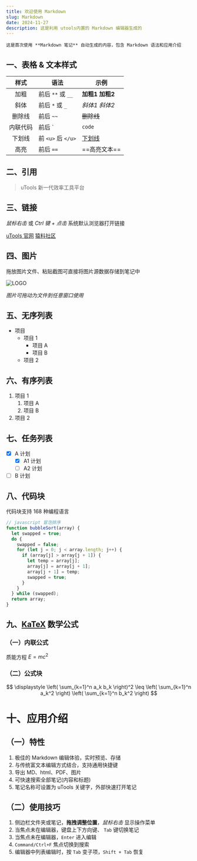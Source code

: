```yaml
---
title: 欢迎使用 Markdown
slug: Markdown
date: 2024-11-27
description: 这是利用 utools内置的 Markdown 编辑器生成的
---
```


`这是首次使用 **Markdown 笔记** 自动生成的内容，包含 Markdown 语法和应用介绍`

## 一、表格 & 文本样式

|  样式  | 语法                | 示例              |
| :--: | ----------------- | --------------- |
|  加粗  | 前后 `**` 或  `__`   | **加粗1** __加粗2__ |
|  斜体  | 前后 `*` 或  `_`     | *斜体1* _斜体2_     |
| 删除线  | 前后 `~~`           | ~~删除线~~         |
| 内联代码 | 前后 `              | `code`          |
| 下划线  | 前 `<u>`  后 `</u>` | <u>下划线</u>      |
|  高亮  | 前后 `==`           | ==高亮文本==        |

## 二、引用

> uTools 新一代效率工具平台

## 三、链接

*鼠标右击* 或 *Ctrl 键 + 点击* 系统默认浏览器打开链接

[uTools 官网](https://u.tools)  [猿料社区][猿料]

[猿料]: https://yuanliao.info

## 四、图片

拖放图片文件、粘贴截图可直接将图片源数据存储到笔记中

![LOGO](https://res.u-tools.cn/website/logo.png)

*图片可拖动为文件到任意窗口使用*

## 五、无序列表

- 项目
  - 项目 1
    - 项目 A
    - 项目 B
  - 项目 2

## 六、有序列表

1. 项目 1
   1. 项目 A
   2. 项目 B
2. 项目 2

## 七、任务列表

- [x] A 计划
  - [x] A1 计划
  - [ ] A2 计划
- [ ] B 计划

## 八、代码块

代码块支持 168 种编程语言

```javascript
// javascript 冒泡排序
function bubbleSort(array) {
  let swapped = true;
  do {
    swapped = false;
    for (let j = 0; j < array.length; j++) {
      if (array[j] > array[j + 1]) {
        let temp = array[j];
        array[j] = array[j + 1];
        array[j + 1] = temp;
        swapped = true;
      }
    }
  } while (swapped);
  return array;
}
```

## 九、[KaTeX](https://katex.org) 数学公式

### （一）内联公式

质能方程 $E=mc^2$ 

### （二）公式块

$$
\displaystyle \left( \sum_{k=1}^n a_k b_k \right)^2 \leq \left( \sum_{k=1}^n a_k^2 \right) \left( \sum_{k=1}^n b_k^2 \right)
$$

# 十、应用介绍

## （一）特性

1. 极佳的 Markdown 编辑体验，实时预览、存储
2. 与传统富文本编辑方式结合，支持通用快捷键
3. 导出 MD、html、PDF、图片
4. 可快速搜索全部笔记(内容和标题)
5. 笔记名称可设置为 uTools 关键字，外部快速打开笔记

## （二）使用技巧

1. 侧边栏文件夹或笔记，**拖拽调整位置**，_鼠标右击_ 显示操作菜单
2. 当焦点未在编辑器，键盘上下方向键、 `Tab` 键切换笔记
3. 当焦点未在编辑器，`Enter` 进入编辑
4. `Command/Ctrl+F` 焦点切换到搜索
5. 编辑器中列表编辑时，按 `Tab` 变子项，`Shift + Tab` 恢复
